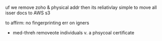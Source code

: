 uf we remove zoho & physical addr then its reliativlay simple to move all isser docs to AWS s3


to affirm: no fingerprinting err on igners
  - med-threh removeote individuals v. a phsycoal certificate 